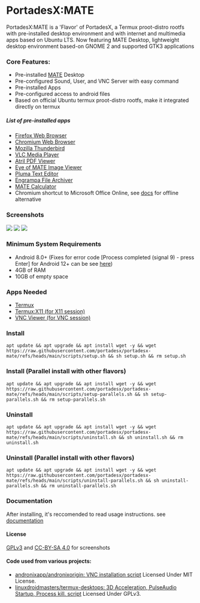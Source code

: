 # PortadesX:MATE

PortadesX:MATE is a 'Flavor' of PortadesX, a Termux proot-distro rootfs with pre-installed desktop environment and with internet and multimedia apps based on Ubuntu LTS. Now featuring MATE Desktop, lightweight desktop environment based-on GNOME 2 and supported GTK3 applications

### Core Features:

- Pre-installed [MATE](https://mate-desktop.org) Desktop 
- Pre-configured Sound, User, and VNC Server with easy command
- Pre-installed Apps
- Pre-configured access to android files
- Based on official Ubuntu termux proot-distro rootfs, make it integrated directly on termux

##### List of pre-installed apps
- [Firefox Web Browser](https://www.firefox.com/en-US/)
- [Chromium Web Browser](https://chromium.org)
- [Mozilla Thunderbird](https://thunderbird.net)
- [VLC Media Player](https://www.videolan.org/vlc/)
- [Atril PDF Viewer](https://wiki.mate-desktop.org/mate-desktop/applications/atril/)
- [Eye of MATE Image Viewer](https://wiki.mate-desktop.org/mate-desktop/applications/eom/)
- [Pluma Text Editor](https://wiki.mate-desktop.org/mate-desktop/applications/pluma/)
- [Engrampa File Archiver](https://wiki.mate-desktop.org/mate-desktop/applications/engrampa/)
- [MATE Calculator](https://wiki.mate-desktop.org/mate-desktop/applications/mate-calc/)
- Chromium shortcut to Microsoft Office Online, see [docs](https://github.com/portadesx/portadesx/blob/main/docs%2FREADME.md) for offline alternative

### Screenshots
![](https://github.com/portadesx/portadesx-screenshots/raw/main/24.04/mate/desktop.jpg)
![](https://github.com/portadesx/portadesx-screenshots/raw/main/24.04/mate/app1.jpg)
![](https://github.com/portadesx/portadesx-screenshots/raw/main/24.04/mate/vnc.jpg)

### Minimum System Requirements
- Android 8.0+ (Fixes for error code [Process completed (signal 9) - press Enter] for Android 12+ can be see [here](https://github.com/agnostic-apollo/Android-Docs/blob/master/en/docs/apps/processes/phantom-cached-and-empty-processes.md#internal-details-for-android-14-and-higher))
- 4GB of RAM
- 10GB of empty space

### Apps Needed
- [Termux](https://github.com/termux/termux-app/releases/)
- [Termux:X11 (for X11 session)](https://github.com/termux/termux-x11)
- [VNC Viewer (for VNC session)](https://play.google.com/store/apps/details?id=com.realvnc.viewer.android)

### Install 

    apt update && apt upgrade && apt install wget -y && wget https://raw.githubusercontent.com/portadesx/portadesx-mate/refs/heads/main/scripts/setup.sh && sh setup.sh && rm setup.sh

### Install (Parallel install with other flavors)

    apt update && apt upgrade && apt install wget -y && wget https://raw.githubusercontent.com/portadesx/portadesx-mate/refs/heads/main/scripts/setup-parallels.sh && sh setup-parallels.sh && rm setup-parallels.sh

### Uninstall

    apt update && apt upgrade && apt install wget -y && wget https://raw.githubusercontent.com/portadesx/portadesx-mate/refs/heads/main/scripts/uninstall.sh && sh uninstall.sh && rm uninstall.sh

### Uninstall (Parallel install with other flavors)

    apt update && apt upgrade && apt install wget -y && wget https://raw.githubusercontent.com/portadesx/portadesx-mate/refs/heads/main/scripts/uninstall-parallels.sh && sh uninstall-parallels.sh && rm uninstall-parallels.sh

### Documentation
After installing, it's reccomended to read usage instructions. see [documentation](https://github.com/portadesx/portadesx-mate/blob/main/docs/README.md)

#### License
[GPLv3](https://github.com/portadesx/portadesx-mate/blob/main/LICENSE) and [CC-BY-SA 4.0](https://github.com/portadesx/portadesx-screenshots/blob/main/LICENSE.md) for screenshots
    
#### Code used from various projects:
- [andronixapp/andronixorigin: VNC installation script](https://github.com/AndronixApp/AndronixOrigin) Licensed Under MIT License.
- [linuxdroidmasters/termux-desktops: 3D Acceleration, PulseAudio Startup, Process kill. script](https://github.com/LinuxDroidMaster/Termux-Desktops) Licensed Under GPLv3.